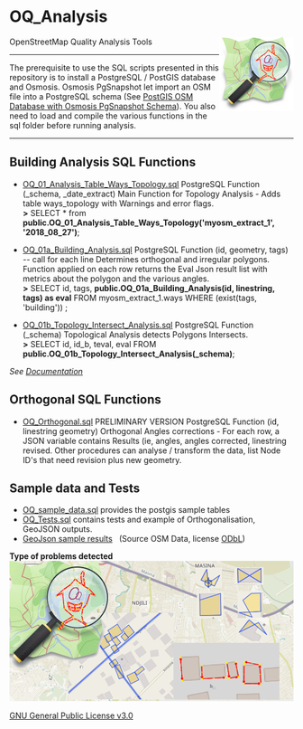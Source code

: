 # OQ_Analysis
OpenStreetMap Quality Analysis Tools 
<img align="right" width="132" height="132" src="img/OQi_132.png">

------------------------------------------------------------------------------------------------

The prerequisite to use the SQL scripts presented in this repository is to install a PostgreSQL / PostGIS database and Osmosis. Osmosis PgSnapshot let import an OSM file into a PostgreSQL schema (See [PostGIS OSM Database with Osmosis PgSnapshot Schema](docs/PostGIS%20OSM%20Database%20with%20Osmosis%20PgSnapshot%20Schema.md)).
You also need to load and compile the various functions in the sql folder before running analysis.

------------------------------------------------------------------------------------------------


## Building Analysis SQL Functions

- [OQ_01_Analysis_Table_Ways_Topology.sql](sql/Analysis/OQ_01_Analysis_Table_Ways_Topology.sql) PostgreSQL Function (_schema, _date_extract) 
  Main Function for Topology Analysis - Adds table ways_topology with Warnings and error flags.
  <br/>**>** SELECT * from **public.OQ_01_Analysis_Table_Ways_Topology('myosm_extract_1', '2018_08_27')**;

- [OQ_01a_Building_Analysis.sql](sql/Analysis/OQ_01a_Building_Analysis.sql) PostgreSQL Function (id, geometry, tags) -- call for each line
  Determines orthogonal and irregular polygons. Function applied on each row returns the Eval Json result list with metrics about the polygon and the various angles.
  <br/>**>** SELECT id, tags, **public.OQ_01a_Building_Analysis(id, linestring, tags) as eval**
  FROM myosm_extract_1.ways WHERE (exist(tags, 'building')) ;

- [OQ_01b_Topology_Intersect_Analysis.sql](sql/Analysis/OQ_01b_Topology_Intersect_Analysis.sql) PostgreSQL Function (_schema) Topological Analysis detects Polygons Intersects.
  <br/>**>** SELECT id, id_b, teval, eval FROM **public.OQ_01b_Topology_Intersect_Analysis(_schema)**;
 
*See [Documentation](docs/OQ_01_Building_Analysis%20-%20Buildings%20Topological%20evaluation%20and%20Form%20analysis.md)*

## Orthogonal SQL Functions

- [OQ_Orthogonal.sql](sql/Orthogonal/OQ_Orthogonal.sql) PRELIMINARY VERSION PostgreSQL Function (id, linestring geometry) Orthogonal Angles corrections - For each row, a JSON variable contains Results (ie, angles, angles corrected, linestring revised. Other procedures can analyse / transform the data, list Node ID's that need revision plus new geometry.

## Sample data and Tests
- [OQ_sample_data.sql](sql/test/OQ_Sample_Data.sql) provides the postgis sample tables
- [OQ_Tests.sql](sql/test/OQ_Tests.sql) contains tests and example of Orthogonalisation, GeoJSON outputs.
- [GeoJson sample results](sql/test/geojson) &nbsp; (Source OSM Data, license [ODbL](https://www.openstreetmap.org/copyright))


**Type of problems detected**
![](img/OQ-Analysis-Detects-Geometry-problems.png)

[GNU General Public License v3.0](LICENSE)

